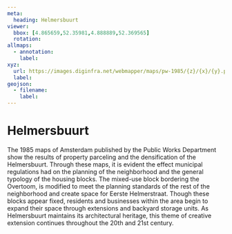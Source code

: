 ```yaml
---
meta:
  heading: Helmersbuurt
viewer:
  bbox: [4.865659,52.35981,4.888889,52.369565]
  rotation:
allmaps:
  - annotation:
    label: 
xyz:
  url: https://images.diginfra.net/webmapper/maps/pw-1985/{z}/{x}/{y}.png
  label: 
geojson: 
  - filename: 
    label: 
---
```

# Helmersbuurt
The 1985 maps of Amsterdam published by the Public Works Department show the results of property parceling and the densification of the Helmersbuurt. Through these maps, it is evident the effect municipal regulations had on the planning of the neighborhood and the general typology of the housing blocks. The mixed-use block bordering the Overtoom, is modified to meet the planning standards of the rest of the neighborhood and create space for Eerste Helmerstraat. Though these blocks appear fixed, residents and businesses within the area begin to expand their space through extensions and backyard storage units. As Helmersbuurt maintains its architectural heritage, this theme of creative extension continues throughout the 20th and 21st century.